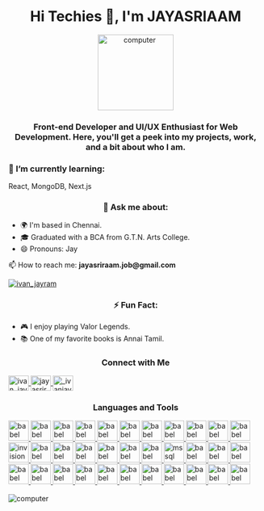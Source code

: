 <h1 align="center">Hi Techies 👋, I'm JAYASRIAAM</h1>

<p align="center">
  <a href="https://www.linkedin.com/in/jayasriraam/" target="_blank" rel="noreferrer">
    <img src="https://media2.giphy.com/media/xTiTnFGt9RQzv6YrWE/200w.webp?cid=ecf05e47tnvtx66xn813ggrhse63zxlcvbu1yfr5s9qqde16&ep=v1_gifs_search&rid=200w.webp&ct=g" height="150" alt="computer"/>
  </a>
</p>

<h3 align="center">
  Front-end Developer and UI/UX Enthusiast for Web Development. Here, you'll get a peek into my projects, work, and a bit about who I am.
</h3>

<h3>🌱 I’m currently learning:</h3>
<p>React, MongoDB, Next.js</p>

<h3 align="center">💬 Ask me about:</h3>
<ul>
  <li>🌍 I'm based in Chennai.</li>
  <li>🎓 Graduated with a BCA from G.T.N. Arts College.</li>
  <li>😄 Pronouns: Jay</li>
</ul>

<p>📫 How to reach me: <strong>jayasriraam.job@gmail.com</strong></p>

<p>
  <a href="https://twitter.com/ivan_jayram" target="blank">
    <img src="https://img.shields.io/twitter/follow/ivan_jayram?logo=twitter&style=for-the-badge" alt="ivan_jayram"/>
  </a>
</p>

<h3 align="center">⚡ Fun Fact:</h3>
<ul>
  <li>🎮 I enjoy playing Valor Legends.</li>
  <li>📚 One of my favorite books is Annai Tamil.</li>
</ul>

<h3 align="center">Connect with Me</h3>
<p align="left">
  <a href="https://twitter.com/ivan_jayram" target="blank">
    <img align="center" src="https://raw.githubusercontent.com/rahuldkjain/github-profile-readme-generator/master/src/images/icons/Social/twitter.svg" alt="ivan_jayram" height="30" width="40"/>
  </a>
  <a href="https://linkedin.com/in/jayasriraam" target="blank">
    <img align="center" src="https://raw.githubusercontent.com/rahuldkjain/github-profile-readme-generator/master/src/images/icons/Social/linked-in-alt.svg" alt="jayasriraam" height="30" width="40"/>
  </a>
  <a href="https://instagram.com/_ivanjay_" target="blank">
    <img align="center" src="https://raw.githubusercontent.com/rahuldkjain/github-profile-readme-generator/master/src/images/icons/Social/instagram.svg" alt="_ivanjay_" height="30" width="40"/>
  </a>
</p>

<h3 align="center">Languages and Tools</h3>
<p align="left">
  <a href="https://babeljs.io/" target="_blank" rel="noreferrer">
    <img src="https://skillicons.dev/icons?i=babel" alt="babel" width="40" height="40"/>
  </a>
  <a href="https://getbootstrap.com" target="_blank" rel="noreferrer">
    <img src="https://skillicons.dev/icons?i=bootstrap" alt="babel" width="40" height="40"/>
  </a>
  <a href="https://www.w3schools.com/cs/" target="_blank" rel="noreferrer">
     <img src="https://skillicons.dev/icons?i=cs" alt="babel" width="40" height="40"/>
  </a>
  <a href="https://www.w3schools.com/html/" target="_blank" rel="noreferrer">
     <img src="https://skillicons.dev/icons?i=html" alt="babel" width="40" height="40"/>
  </a>
  <a href="https://www.w3schools.com/css/" target="_blank" rel="noreferrer">
     <img src="https://skillicons.dev/icons?i=css" alt="babel" width="40" height="40"/>
  </a>
  <a href="https://expressjs.com" target="_blank" rel="noreferrer">
     <img src="https://skillicons.dev/icons?i=express" alt="babel" width="40" height="40"/>
  </a>
  <a href="https://www.figma.com/" target="_blank" rel="noreferrer">
     <img src="https://skillicons.dev/icons?i=figma" alt="babel" width="40" height="40"/>
  </a>
  <a href="https://git-scm.com/" target="_blank" rel="noreferrer">
     <img src="https://skillicons.dev/icons?i=git" alt="babel" width="40" height="40"/>
  </a>
  <a href="https://github.com/" target="_blank" rel="noreferrer">
     <img src="https://skillicons.dev/icons?i=github" alt="babel" width="40" height="40"/>
  </a>
  <a href="https://about.gitlab.com/" target="_blank" rel="noreferrer">
     <img src="https://skillicons.dev/icons?i=gitlab" alt="babel" width="40" height="40"/>
  </a>
  <a href="https://www.adobe.com/in/products/illustrator.html" target="_blank" rel="noreferrer">
     <img src="https://skillicons.dev/icons?i=ai" alt="babel" width="40" height="40"/>
  </a>
  <a href="https://www.invisionapp.com/" target="_blank" rel="noreferrer">
    <img src="https://www.vectorlogo.zone/logos/invisionapp/invisionapp-icon.svg" alt="invision" width="40" height="40"/>
  </a>
  <a href="https://developer.mozilla.org/en-US/docs/Web/JavaScript" target="_blank" rel="noreferrer">
     <img src="https://skillicons.dev/icons?i=js" alt="babel" width="40" height="40"/>
  </a>
  <a href="https://jquery.com/" target="_blank" rel="noreferrer">
     <img src="https://skillicons.dev/icons?i=jquery" alt="babel" width="40" height="40"/>
  </a>
  <a href="https://mui.com/material-ui/" target="_blank" rel="noreferrer">
     <img src="https://skillicons.dev/icons?i=materialui" alt="babel" width="40" height="40"/>
  </a>
  <a href="https://www.linux.org/" target="_blank" rel="noreferrer">
     <img src="https://skillicons.dev/icons?i=linux" alt="babel" width="40" height="40"/>
  </a>
  <a href="https://www.mathworks.com/" target="_blank" rel="noreferrer">
     <img src="https://skillicons.dev/icons?i=matlab" alt="babel" width="40" height="40"/>
  </a>
  <a href="https://www.mongodb.com/" target="_blank" rel="noreferrer">
     <img src="https://skillicons.dev/icons?i=mongodb" alt="babel" width="40" height="40"/>
  </a>
  <a href="https://www.microsoft.com/en-us/sql-server" target="_blank" rel="noreferrer">
    <img src="https://www.svgrepo.com/show/303229/microsoft-sql-server-logo.svg" alt="mssql" width="40" height="40"/>
  </a>
  <a href="https://www.mysql.com/" target="_blank" rel="noreferrer">
     <img src="https://skillicons.dev/icons?i=mysql" alt="babel" width="40" height="40"/>
  </a>
  <a href="https://nextjs.org/" target="_blank" rel="noreferrer">
     <img src="https://skillicons.dev/icons?i=nextjs" alt="babel" width="40" height="40"/>
  </a>
  <a href="https://nodejs.org" target="_blank" rel="noreferrer">
     <img src="https://skillicons.dev/icons?i=nodejs" alt="babel" width="40" height="40"/>
  </a>
  <a href="https://www.npmjs.com/" target="_blank" rel="noreferrer">
     <img src="https://skillicons.dev/icons?i=npm" alt="babel" width="40" height="40"/>
  </a>
  <a href="https://www.photoshop.com/en" target="_blank" rel="noreferrer">
     <img src="https://skillicons.dev/icons?i=ps" alt="babel" width="40" height="40"/>
  </a>
  <a href="https://www.php.net" target="_blank" rel="noreferrer">
     <img src="https://skillicons.dev/icons?i=php" alt="babel" width="40" height="40"/>
  </a>
  <a href="https://reactjs.org/" target="_blank" rel="noreferrer">
     <img src="https://skillicons.dev/icons?i=react" alt="babel" width="40" height="40"/>
  </a>
  <a href="https://sass-lang.com/" target="_blank" rel="noreferrer">
     <img src="https://skillicons.dev/icons?i=sass" alt="babel" width="40" height="40"/>
  </a>
  <a href="https://tailwindcss.com/" target="_blank" rel="noreferrer">
     <img src="https://skillicons.dev/icons?i=tailwind" alt="babel" width="40" height="40"/>
  </a>
  <a href="https://www.typescriptlang.org/" target="_blank" rel="noreferrer">
     <img src="https://skillicons.dev/icons?i=ts" alt="babel" width="40" height="40"/>
  </a>
  <a href="https://github.com/vercel" target="_blank" rel="noreferrer">
     <img src="https://skillicons.dev/icons?i=vercel" alt="babel" width="40" height="40"/>
  </a>
  <a href="https://vitejs.dev/" target="_blank" rel="noreferrer">
     <img src="https://skillicons.dev/icons?i=vite" alt="babel" width="40" height="40"/>
  </a>
  <a href="https://code.visualstudio.com/" target="_blank" rel="noreferrer">
     <img src="https://skillicons.dev/icons?i=vscode" alt="babel" width="40" height="40"/>
  </a>
  <a href="https://helpx.adobe.com/in/support/xd.html" target="_blank" rel="noreferrer">
     <img src="https://skillicons.dev/icons?i=xd" alt="babel" width="40" height="40"/>
  </a>
  <br>
  <br>
<img src="https://mir-s3-cdn-cf.behance.net/project_modules/disp/d81e67206598527.66cf2331de8bc.gif" align="center" alt="computer"/>
